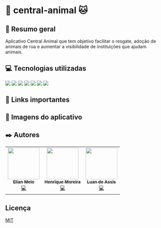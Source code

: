 # 🐶 central-animal 🐱
## 📃 Resumo geral
Aplicativo Central Animal que tem objetivo facilitar o resgate, adoção de animais de rua e aumentar a visibilidade de instituições que ajudam animais.

## 💻 Tecnologias utilizadas
<img src="https://img.shields.io/badge/JavaScript-F7DF1E?style=for-the-badge&logo=javascript&logoColor=black"></img>
<img src="https://img.shields.io/badge/React_Native-20232A?style=for-the-badge&logo=react&logoColor=61DAFB"></img>
<img src="https://img.shields.io/badge/Java-ED8B00?style=for-the-badge&logo=java&logoColor=white"></img>
<img src="https://img.shields.io/badge/Spring-6DB33F?style=for-the-badge&logo=spring&logoColor=white"></img>
<img src="https://img.shields.io/badge/PostgreSQL-316192?style=for-the-badge&logo=postgresql&logoColor=white"></img>
<img src="https://img.shields.io/badge/Firebase-F29D0C?style=for-the-badge&logo=firebase&logoColor=white"></img>
<img src="https://img.shields.io/badge/Heroku-430098?style=for-the-badge&logo=heroku&logoColor=white"></img>

## 📌 Links importantes

## 📱 Imagens do aplicativo

## ✒️ Autores
<table>
  <tr>
    <td align="center"><a href="https://github.com/ElianMelo"><img src="https://avatars.githubusercontent.com/u/41520689?v=4" width="100px;" alt=""/><br /><sub><b>Elian Melo</b></sub></a><br /><a href="https://github.com/ElianMelo/central-animal/commits?author=ElianMelo" title="Code">💻</a></td>
    <td align="center"><a href="https://github.com/Henrique-Moreira"><img src="https://avatars.githubusercontent.com/u/64793541?v=4" width="100px;" alt=""/><br /><sub><b>Henrique Moreira</b></sub></a><br /><a href="https://github.com/ElianMelo/central-animal/commits?author=Henrique-Moreira" title="Code">💻</a></td>
    <td align="center"><a href="https://github.com/LAsant0s"><img src="https://avatars.githubusercontent.com/u/60989242?v=4" width="100px;" alt=""/><br /><sub><b>Luan de Assis</b></sub></a><br /><a href="https://github.com/ElianMelo/central-animal/commits?author=LAsant0s" title="Code">💻</a></td>
  </tr>
</table>

## Licença

[MIT](https://github.com/ElianMelo/central-animal/blob/main/LICENSE.md)
